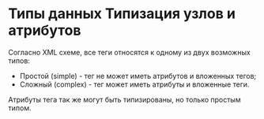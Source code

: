 Типы данных
Типизация узлов и атрибутов
===========================

Согласно XML схеме, все теги относятся к одному из двух возможных типов:

* Простой (simple) - тег не может иметь атрибутов и вложенных тегов;
* Сложный (complex) - тег может иметь атрибуты и вложенные теги.

Атрибуты тега так же могут быть типизированы, но только простым типом.

